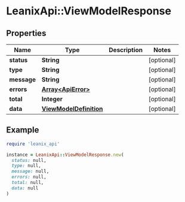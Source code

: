 # LeanixApi::ViewModelResponse

## Properties

| Name | Type | Description | Notes |
| ---- | ---- | ----------- | ----- |
| **status** | **String** |  | [optional] |
| **type** | **String** |  | [optional] |
| **message** | **String** |  | [optional] |
| **errors** | [**Array&lt;ApiError&gt;**](ApiError.md) |  | [optional] |
| **total** | **Integer** |  | [optional] |
| **data** | [**ViewModelDefinition**](ViewModelDefinition.md) |  | [optional] |

## Example

```ruby
require 'leanix_api'

instance = LeanixApi::ViewModelResponse.new(
  status: null,
  type: null,
  message: null,
  errors: null,
  total: null,
  data: null
)
```

